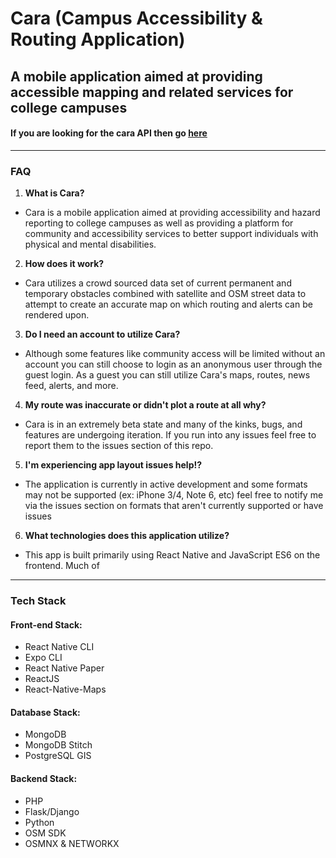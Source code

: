# Cara (Campus Accessibility & Routing Application)
## A mobile application aimed at providing accessible mapping and related services for college campuses
#### If you are looking for the cara API then go [here](github.com/ElvinLord12/CARA)
---

### FAQ
1. **What is Cara?**
* Cara is a mobile application aimed at providing accessibility and hazard reporting to college campuses as well as providing a platform for 
community and accessibility services to better support individuals with physical and mental disabilities.
2. **How does it work?**
* Cara utilizes a crowd sourced data set of current permanent and temporary obstacles combined with satellite and OSM street data to
attempt to create an accurate map on which routing and alerts can be rendered upon.
3. **Do I need an account to utilize Cara?**
* Although some features like community access will be limited without an account you can still choose to login as an anonymous user through the 
guest login. As a guest you can still utilize Cara's maps, routes, news feed, alerts, and more.
4. **My route was inaccurate or didn't plot a route at all why?**
* Cara is in an extremely beta state and many of the kinks, bugs, and features are undergoing iteration. If you run into any issues feel free to report them to the issues
 section of this repo.
 5. **I'm experiencing app layout issues help!?**
 * The application is currently in active development and some formats may not be supported (ex: iPhone 3/4, Note 6, etc) feel free to notify me via the issues section on
  formats that aren't currently supported or have issues
 6. **What technologies does this application utilize?**
 * This app is built primarily using React Native and JavaScript ES6 on the frontend. Much of
---
### Tech Stack
#### Front-end Stack:
* React Native CLI
* Expo CLI
* React Native Paper
* ReactJS
* React-Native-Maps

#### Database Stack:
* MongoDB
* MongoDB Stitch
* PostgreSQL GIS

#### Backend Stack:
* PHP
* Flask/Django
* Python
* OSM SDK
* OSMNX & NETWORKX
